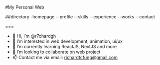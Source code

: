#My Personal Web

##directory
-homepage
--profile
--skills
--experience
--works
--contact

===
- 👋 Hi, I’m @r7chardgh
- 👀 I’m interested in web development, animation, ui/ux
- 🌱 I’m currently learning ReactJS, NextJS and more
- 💞️ I’m looking to collaborate on web project
- 📫 Contact me via email: richardtcfung@gmail.com